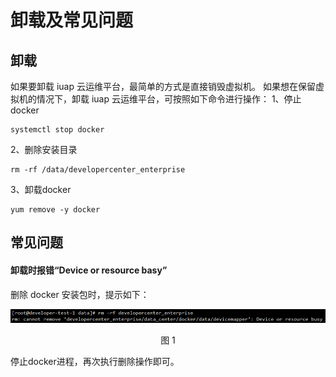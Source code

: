 # 卸载及常见问题

## 卸载
如果要卸载 iuap 云运维平台，最简单的方式是直接销毁虚拟机。
如果想在保留虚拟机的情况下，卸载 iuap 云运维平台，可按照如下命令进行操作：
1、停止docker
```
systemctl stop docker
```

2、删除安装目录
```
rm -rf /data/developercenter_enterprise
```

3、卸载docker
```
yum remove -y docker
```

## 常见问题
#### 卸载时报错“Device or resource basy”
删除 docker 安装包时，提示如下：
<div align=center>
<img src="/articles/developer/3-/images/30.png"/>
</div>
<p align="center">图 1</p>

停止docker进程，再次执行删除操作即可。

